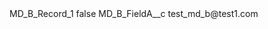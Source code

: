 <?xml version="1.0" encoding="UTF-8"?>
<CustomMetadata xmlns="http://soap.sforce.com/2006/04/metadata" xmlns:xsi="http://www.w3.org/2001/XMLSchema-instance" xmlns:xsd="http://www.w3.org/2001/XMLSchema">
    <label>MD_B_Record_1</label>
    <protected>false</protected>
    <values>
        <field>MD_B_FieldA__c</field>
        <value xsi:type="xsd:string">test_md_b@test1.com</value>
    </values>
</CustomMetadata>
